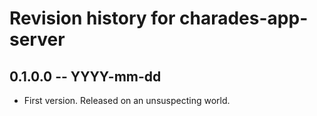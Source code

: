 # Revision history for charades-app-server

## 0.1.0.0 -- YYYY-mm-dd

* First version. Released on an unsuspecting world.
